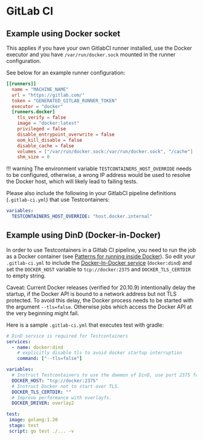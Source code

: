 # GitLab CI

## Example using Docker socket
This applies if you have your own GitlabCI runner installed, use the Docker executor and you have `/var/run/docker.sock` mounted in the runner configuration.

See below for an example runner configuration:

```toml
[[runners]]
  name = "MACHINE_NAME"
  url = "https://gitlab.com/"
  token = "GENERATED_GITLAB_RUNNER_TOKEN"
  executor = "docker"
  [runners.docker]
    tls_verify = false
    image = "docker:latest"
    privileged = false
    disable_entrypoint_overwrite = false
    oom_kill_disable = false
    disable_cache = false
    volumes = ["/var/run/docker.sock:/var/run/docker.sock", "/cache"]
    shm_size = 0
```

!!! warning
    The environment variable `TESTCONTAINERS_HOST_OVERRIDE` needs to be configured, otherwise, a wrong IP address would be used to resolve the Docker host, which will likely lead to failing tests.

Please also include the following in your GitlabCI pipeline definitions (`.gitlab-ci.yml`) that use Testcontainers:

```yml
variables:
  TESTCONTAINERS_HOST_OVERRIDE: "host.docker.internal"
```

## Example using DinD (Docker-in-Docker)

In order to use Testcontainers in a Gitlab CI pipeline, you need to run the job as a Docker container (see [Patterns for running inside Docker](dind_patterns.md)).
So edit your `.gitlab-ci.yml` to include the [Docker-In-Docker service](https://docs.gitlab.com/ee/ci/docker/using_docker_build.html#use-docker-in-docker-workflow-with-docker-executor) (`docker:dind`) and set the `DOCKER_HOST` variable to `tcp://docker:2375` and `DOCKER_TLS_CERTDIR` to empty string. 

Caveat: Current Docker releases (verified for 20.10.9) intentionally delay the startup, if the Docker API is bound to a network address but not TLS protected. To avoid this delay, the Docker process needs to be started with the argument `--tls=false`.  Otherwise jobs which access the Docker API at the very beginning might fail.

Here is a sample `.gitlab-ci.yml` that executes test with gradle:

```yml
# DinD service is required for Testcontainers
services:
  - name: docker:dind
    # explicitly disable tls to avoid docker startup interruption
    command: ["--tls=false"]

variables:
  # Instruct Testcontainers to use the daemon of DinD, use port 2375 for non-tls connections.
  DOCKER_HOST: "tcp://docker:2375"
  # Instruct Docker not to start over TLS.
  DOCKER_TLS_CERTDIR: ""
  # Improve performance with overlayfs.
  DOCKER_DRIVER: overlay2

test:
 image: golang:1.20
 stage: test
 script: go test ./... -v
```
